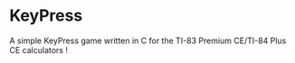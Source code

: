 # KeyPress
 A simple KeyPress game written in C for the TI-83 Premium CE/TI-84 Plus CE calculators !
